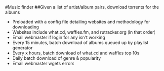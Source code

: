 #Music finder
##Given a list of artist/album pairs, download torrents for the albums
- Preloaded with a config file detailing websites and methodology for downloading
- Websites include what.cd, waffles.fm, and rutracker.org (in that order)
- Email webmaster if login for any isn't working
- Every 15 minutes, batch download of albums queued up by playlist generator
- Every x hours, batch download of what.cd and waffles top 10s
- Daily batch download of genre & popularity
- Email webmaster wgets errors